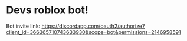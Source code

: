 # Devs roblox bot!

Bot invite link:
https://discordapp.com/oauth2/authorize?client_id=366365710743633930&scope=bot&permissions=2146958591
